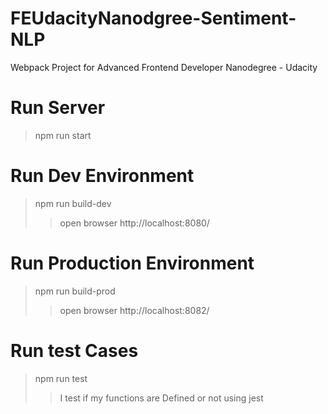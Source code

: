 # FEUdacityNanodgree-Sentiment-NLP
Webpack Project for Advanced Frontend Developer Nanodegree - Udacity

# Run Server
> npm run start


# Run Dev Environment
> npm run build-dev
>> open browser http://localhost:8080/

# Run Production Environment
> npm run build-prod
>> open browser http://localhost:8082/

# Run test Cases
> npm run test
 >> I test if my functions are Defined or not using jest
